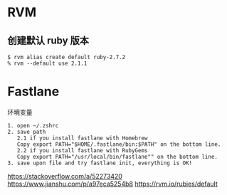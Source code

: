 # RVM

## 创建默认 ruby 版本

```
$ rvm alias create default ruby-2.7.2
% rvm --default use 2.1.1
```

# Fastlane

环境变量

```
1. open ~/.zshrc
2. save path
   2.1 if you install fastlane with Homebrew
   Copy export PATH="$HOME/.fastlane/bin:$PATH" on the bottom line.
   2.2 if you install fastlane with RubyGems
   Copy export PATH="/usr/local/bin/fastlane"" on the bottom line.
3. save upon file and try fastlane init, everything is OK!
```

https://stackoverflow.com/a/52273420
https://www.jianshu.com/p/a97eca5254b8
https://rvm.io/rubies/default
